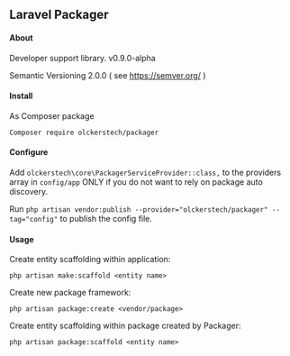 ## **Laravel Packager**

#### **About**
Developer support library. v0.9.0-alpha

Semantic Versioning 2.0.0 ( see https://semver.org/ )

#### **Install**
As Composer package

`Composer require olckerstech/packager`
#### **Configure**

Add `olckerstech\core\PackagerServiceProvider::class,` to the providers array in `config/app` ONLY if you do not want to rely on package auto discovery.

Run `php artisan vendor:publish --provider="olckerstech/packager" --tag="config"` to publish the config file.

#### **Usage**
Create entity scaffolding within application: 

`php artisan make:scaffold <entity name>`

Create new package framework: 

`php artisan package:create <vendor/package>`

Create entity scaffolding within package created by Packager: 

`php artisan package:scaffold <entity name>`
